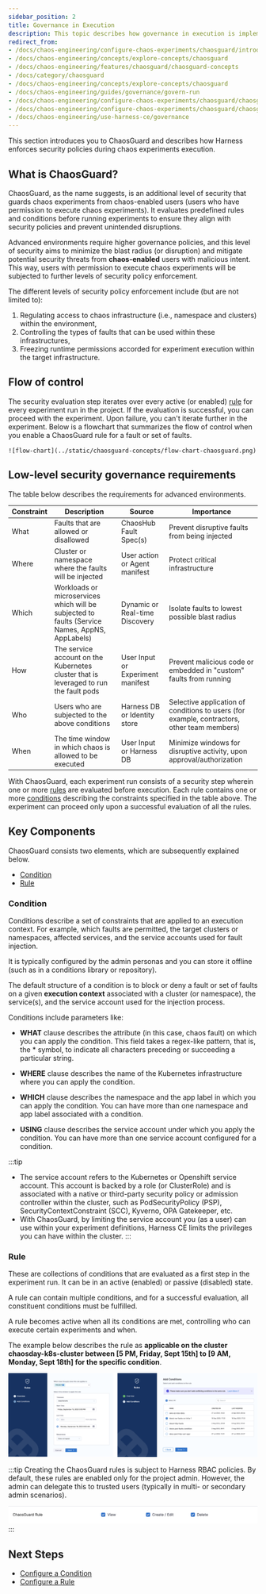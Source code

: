 ```yaml
---
sidebar_position: 2
title: Governance in Execution
description: This topic describes how governance in execution is implemented using ChaosGuard.
redirect_from:
- /docs/chaos-engineering/configure-chaos-experiments/chaosguard/introduction-to-chaosguard
- /docs/chaos-engineering/concepts/explore-concepts/chaosguard
- /docs/chaos-engineering/features/chaosguard/chaosguard-concepts
- /docs/category/chaosguard
- /docs/chaos-engineering/concepts/explore-concepts/chaosguard
- /docs/chaos-engineering/guides/governance/govern-run
- /docs/chaos-engineering/configure-chaos-experiments/chaosguard/chaosguard-concepts
- /docs/chaos-engineering/configure-chaos-experiments/chaosguard/chaosguard-concepts/
- /docs/chaos-engineering/use-harness-ce/governance
---
```


This section introduces you to ChaosGuard and describes how Harness enforces security policies during chaos experiments execution.

## What is ChaosGuard?

ChaosGuard, as the name suggests, is an additional level of security that guards chaos experiments from chaos-enabled users (users who have permission to execute chaos experiments).
It evaluates predefined rules and conditions before running experiments to ensure they align with security policies and prevent unintended disruptions.

Advanced environments require higher governance policies, and this level of security aims to minimize the blast radius (or disruption) and mitigate potential security threats from **chaos-enabled** users with malicious intent. This way, users with permission to execute chaos experiments will be subjected to further levels of security policy enforcement.

The different levels of security policy enforcement include (but are not limited to):
1. Regulating access to chaos infrastructure (i.e., namespace and clusters) within the environment,
2. Controlling the types of faults that can be used within these infrastructures,
3. Freezing runtime permissions accorded for experiment execution within the target infrastructure.

## Flow of control
The security evaluation step iterates over every active (or enabled) [rule](#rule) for every experiment run in the project. If the evaluation is successful, you can proceed with the experiment. Upon failure, you can't iterate further in the experiment. Below is a flowchart that summarizes the flow of control when you enable a ChaosGuard rule for a fault or set of faults.

    ![flow-chart](../static/chaosguard-concepts/flow-chart-chaosguard.png)

## Low-level security governance requirements
The table below describes the requirements for advanced environments.

| Constraint | Description                                                                                    | Source                            | Importance                                                                                  |
|------------|------------------------------------------------------------------------------------------------|-----------------------------------|---------------------------------------------------------------------------------------------|
| What       | Faults that are allowed or disallowed                                                          | ChaosHub Fault Spec(s)            | Prevent disruptive faults from being injected                                               |
| Where      | Cluster or namespace where the faults will be injected                                         | User action or Agent manifest     | Protect critical infrastructure                                                             |
| Which      | Workloads or microservices which will be subjected to faults (Service Names, AppNS, AppLabels) | Dynamic or Real-time Discovery    | Isolate faults to lowest possible blast radius                                              |
| How        | The service account on the Kubernetes cluster that is leveraged to run the fault pods          | User Input or Experiment manifest | Prevent malicious code or embedded in "custom" faults from running                          |
| Who        | Users who are subjected to the above conditions                                                | Harness DB or Identity store      | Selective application of conditions to users (for example, contractors, other team members) |
| When       | The time window in which chaos is allowed to be executed                                       | User Input or Harness DB          | Minimize windows for disruptive activity, upon approval/authorization                       |

With ChaosGuard, each experiment run consists of a security step wherein one or more [rules](/docs/chaos-engineering/guides/governance/governance-in-execution/#rule) are evaluated before execution. Each rule contains one or more [conditions](/docs/chaos-engineering/guides/governance/governance-in-execution/#condition) describing the constraints specified in the table above. The experiment can proceed only upon a successful evaluation of all the rules.

## Key Components

ChaosGuard consists two elements, which are subsequently explained below. 

- [Condition](#condition)
- [Rule](#rule)


### Condition
Conditions describe a set of constraints that are applied to an execution context. For example, which faults are permitted, the target clusters or namespaces, affected services, and the service accounts used for fault injection.

It is typically configured by the admin personas and you can store it offline (such as in a conditions library or repository).

The default structure of a condition is to block or deny a fault or set of faults on a given **execution context** associated with a cluster (or namespace), the service(s), and the service account used for the injection process.

Conditions include parameters like:

* **WHAT** clause describes the attribute (in this case, chaos fault) on which you can apply the condition. This field takes a regex-like pattern, that is, the * symbol, to indicate all characters preceding or succeeding a particular string.

* **WHERE** clause describes the name of the Kubernetes infrastructure where you can apply the condition.

* **WHICH** clause describes the namespace and the app label in which you can apply the condition. You can have more than one namespace and app label associated with a condition.

* **USING** clause describes the service account under which you apply the condition. You can have more than one service account configured for a condition.

:::tip
- The service account refers to the Kubernetes or Openshift service account. This account is backed by a role (or ClusterRole) and is associated with a native or third-party security policy or admission controller within the cluster, such as PodSecurityPolicy (PSP), SecurityContextConstraint (SCC), Kyverno, OPA Gatekeeper, etc.
- With ChaosGuard, by limiting the service account you (as a user) can use within your experiment definitions, Harness CE limits the privileges you can have within the cluster.
:::

### Rule

These are collections of conditions that are evaluated as a first step in the experiment run. It can be in an active (enabled) or passive (disabled) state. 

A rule can contain multiple conditions, and for a successful evaluation, all constituent conditions must be fulfilled.

A rule becomes active when all its conditions are met, controlling who can execute certain experiments and when. 

The example below describes the rule as **applicable on the cluster chaosday-k8s-cluster between [5 PM, Friday, Sept 15th] to [9 AM, Monday, Sept 18th] for the specific condition**.

![rules-chaosguard](../static/chaosguard-concepts/add-conditions.png)

:::tip
Creating the ChaosGuard rules is subject to Harness RBAC policies. By default, these rules are enabled only for the project admin. However, the admin can delegate this to trusted users (typically in multi- or secondary admin scenarios).

![chaosguard-access-control](../static/chaosguard-concepts/chaosguard-access-control.png)
:::

## Next Steps

- [Configure a Condition](/docs/chaos-engineering/guides/governance/governance-in-execution/govern-run#configure-a-condition)
- [Configure a Rule](/docs/chaos-engineering/guides/governance/governance-in-execution/govern-run#configure-a-rule)